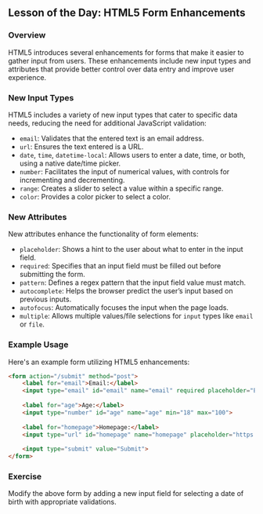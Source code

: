## Lesson of the Day: HTML5 Form Enhancements

### Overview
HTML5 introduces several enhancements for forms that make it easier to gather input from users. These enhancements include new input types and attributes that provide better control over data entry and improve user experience.

### New Input Types
HTML5 includes a variety of new input types that cater to specific data needs, reducing the need for additional JavaScript validation:
- `email`: Validates that the entered text is an email address.
- `url`: Ensures the text entered is a URL.
- `date`, `time`, `datetime-local`: Allows users to enter a date, time, or both, using a native date/time picker.
- `number`: Facilitates the input of numerical values, with controls for incrementing and decrementing.
- `range`: Creates a slider to select a value within a specific range.
- `color`: Provides a color picker to select a color.

### New Attributes
New attributes enhance the functionality of form elements:
- `placeholder`: Shows a hint to the user about what to enter in the input field.
- `required`: Specifies that an input field must be filled out before submitting the form.
- `pattern`: Defines a regex pattern that the input field value must match.
- `autocomplete`: Helps the browser predict the user’s input based on previous inputs.
- `autofocus`: Automatically focuses the input when the page loads.
- `multiple`: Allows multiple values/file selections for `input` types like `email` or `file`.

### Example Usage
Here's an example form utilizing HTML5 enhancements:

```html
<form action="/submit" method="post">
    <label for="email">Email:</label>
    <input type="email" id="email" name="email" required placeholder="Enter your email">
    
    <label for="age">Age:</label>
    <input type="number" id="age" name="age" min="18" max="100">
    
    <label for="homepage">Homepage:</label>
    <input type="url" id="homepage" name="homepage" placeholder="https://example.com">
    
    <input type="submit" value="Submit">
</form>
```

### Exercise
Modify the above form by adding a new input field for selecting a date of birth with appropriate validations.